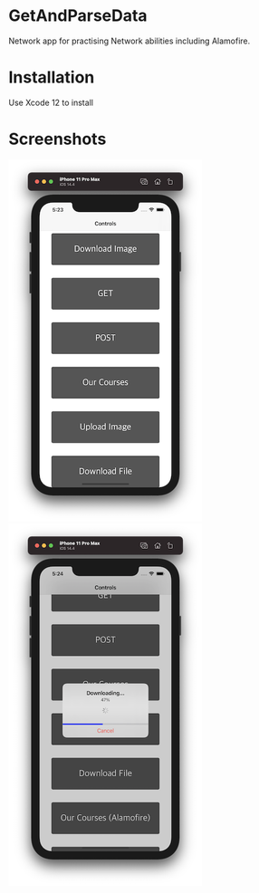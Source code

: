 # GetAndParseData

Network app for practising Network abilities including Alamofire.

# Installation

Use Xcode 12 to install

# Screenshots

![Screenshot 1](https://github.com/nukutkas/GetAndParseData/blob/main/Networking/Screenshots/Screenshot01.png)
![Screenshot 2](https://github.com/nukutkas/GetAndParseData/blob/main/Networking/Screenshots/Screenshot02.png)
